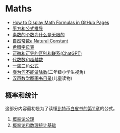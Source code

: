 <script>
MathJax = {
  tex: {
    inlineMath: [['$', '$'], ['\\(', '\\)']]
  }
};
</script>
<script id="MathJax-script" async
  src="https://cdn.jsdelivr.net/npm/mathjax@3/es5/tex-chtml.js">
</script>

# Maths

* [How to Display Math Formulas in GitHub Pages](gh_math_formula.md)
* [平方和公式推导](square_pyramidal_numbers.md)
* [素数的个数为什么是无限的](the_number_of_prime_number.md)
* [自然常数$e$ Natural Constant](e.md)
* [希腊字母表](greek_alphabet.md)
* [可微和可导的区别和联系(ChatGPT)](Diff_Conn_Diff_Cont.md)
* [代数数和超越数](algebraic_and_transcendental_numbers.md)
* [一些三角公式](triangle_formulas.md)
* [零为何不能做除数](why_cannot_zero_be_a_divisor.md)(二年级小学生视角)
* [汉声数学图画书目录](young_math_books.md)(儿童读物)

## 概率和统计

这部分内容最初是为了读懂[比特币白皮书的第11章](../blockchain/bitcoin/wp11.md)的公式。

1. [概率论公理](Probability_axioms.md)
2. [概率论和数理统计基础](Probability_and_Statistics_Fundamentals.md)
